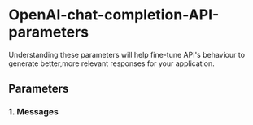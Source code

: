 # OpenAI-chat-completion-API-parameters
Understanding these parameters will help fine-tune API's behaviour to generate better,more relevant responses for your application.

## Parameters
### 1. **Messages**
